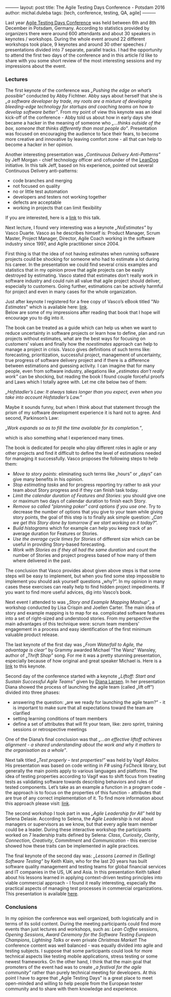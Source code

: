 ———
layout: post
title: The Agile Testing Days Conference - Potsdam 2016
author: michal.duleba
tags: [tech, conference, testing, QA, agile]
———

Last year [Agile Testing Days Conference](https://agiletestingdays.com/) was held between 6th and 8th December in Potsdam, Germany. 
According to statistics provided by organizers there were around 600 attendants and about 30 speakers in keynotes / workshops. 
During the whole event around 22 different workshops took place, 9 keynotes
and around 30 other speeches / presentations divided into 7 separate, parallel tracks. 
I had the opportunity to attend the first two days of the conference and in
this article I’d like to share with you some short review of the most
interesting sessions and my impressions about the event.

### Lectures

The first keynote of the conference was *„Pushing the edge on what’s possible”* conducted by Abby Fichtner. 
Abby says about herself that she is *„a software developer by trade, my roots
are a mixture of developing bleeding-edge technology for startups and coaching
teams on how to develop software better”*. 
From my point of view this keynote was an ideal kick-off of the conference -
Abby told us about how in early days she became a hacker in the meaning of
someone who *„…thinks outside of the box, someone that thinks differently than most people do”*. 
Presentation was focused on encouraging the audience to face their fears, to become
more creative and innovative by leaving comfort zone - all that can help to become a hacker in her opinion. 

Another interesting presentation was *„Continuous Delivery Anti-Patterns”* by
Jeff Morgan - chief technology officer and cofounder of the
[LeanDog](https://www.leandog.com/) initiative.
In this talk Jeff, based on his experience, pointed out several Continuous
Delivery anti-patterns: 

- code branches and merging
- not focused on quality
- no or little test automation
- developers and testers not working together
- defects are acceptable
- working in projects that can limit flexibility

If you are interested, here is a [link](https://www.youtube.com/watch?v=ru1-CYouPjg) to this talk. 

Next lecture, I found very interesting was a keynote *„NoEstimates”* by
Vasco Duarte. Vasco as he describes himself is: Product Manager, Scrum Master,
Project Manager, Director, Agile Coach working in the software industry since
1997, and Agile practitioner since 2004.

First thing is that the idea of not having estimates when running software
projects could be shocking for someone who had to estimate a lot during his
career. In the presentation we could find several crisis examples and statistics that
in my opinion prove that agile projects can be easily destroyed by estimating. 
Vasco stated that estimates don’t really work in software industry and could
ruin all value that agile project should deliver, especially to customers.
Going further, estimations can be actively harmful for project and even in
many cases for the whole organization. 

Just after keynote I registered for a free copy of Vasco’s eBook titled "*No
Estimates*" which is available here: [link](http://noestimatesbook.com).  
Below are some of my impressions after reading that book that I hope will encourage you to dig into it.

The book can be treated as a guide which can help us when we want to reduce
uncertainty in software projects or learn how to define, plan and run projects without estimates, what are the best ways for focusing on customers’ values and
finally how the *noestimates* approach can help to manage a project in crisis. 
Vasco gives definitions of such terms like: forecasting, prioritization,
successful project, management of uncertainty, true progress of software
delivery project and if there is a difference between estimations and guessing
activity. 
I can imagine that for many people, even from software industry, allegations like
*„estimates don’t really work”* can be shocking, but reading the book I found
couple forceful proofs and Laws which I totally agree with. 
Let me cite below two of them:

*„Hofstadler’s Law: It always takes longer than you expect, even when you take
into account Hofstadler’s Law.”*

Maybe it sounds funny, but when I think about that statement through the prism of
my software development experience it is hard not to agree. 
And second, Parkinson’s Law: 

*„Work expands so as to fill the time available for its completion.”*,

which is also something what I experienced many times.

The book is dedicated for people who
play different roles in agile or any other projects and find it difficult
to define the level of estimations needed for managing it successfully. 
Vasco proposes the following steps to help them: 

- *Move to story points*: eliminating such terms like „hours” or „days” can give many benefits in his opinion.
- *Stop estimating tasks* and for progress reporting try rather to ask your team about Story progress and if they can finish task today.
- *Limit the calendar duration of Features and Stories*: you should give one or maximum two days of calendar duration to finish each Story. 
- *Remove so called "planning poker" card options if you use one*. Try to decrease the number of options that you give to your team while giving story points, the goal of this step is to finally ask simple question: „*Can we get this Story done by tomorrow if we start working on it today?*”.
- *Build histograms* which for example can help you keep track of an average duration for Features or Stories.
- *Use the average cycle times for Stories* of different size which can be useful in providing Story-based forecasting.
- *Work with Stories as if they all had the same duration* and count the number of Stories and project progress based of how many of them where delivered in the past.

The conclusion that Vasco provides about given above steps is that some steps
will be easy to implement, but when you find some step impossible to implement
you should ask yourself questions „why?”. 
In my opinion in many cases these exercises can really help to find hidden
project impediments. If you want to find more useful advices, dig into Vasco’s
book.

Next event I attended to was *„Story and Example Mapping Mashup”*, a workshop conducted by Lisa Crispin and Joellen Carter. 
The main idea of story and example mapping is to map for ea. complicated
software features into a set of right-sized and understood stories. 
From my perspective the main advantages of this technique were: scrum team
members’ engagement in a process and easy identification of the first minimum
valuable product release. 

The last keynote of the first day was *„From Waterfall to Agile, the advantage is clear”* by Grammy awarded Michael “The Wanz” Wansley, author of *„Thrift
Shop”* song. For me it was a pretty stunning presentation, especially because of how
original and great speaker Michael is. Here is a
[link](https://www.youtube.com/watch?v=5egKHp17LcY) to this keynote. 

Second day of the conference started with a keynote *„Liftoff: Start and Sustain
Successful Agile Teams”* given by [Diana
Larsen](https://futureworksconsulting.com/about/diana-larsen). In her presentation
Diana showed the process of launching the agile team (called „lift off”) divided into
three phases: 

- answering the question: „are we ready for launching the agile team?” - it is important to make sure that all expectations toward the team are clarified
- setting learning conditions of team members
- define a set of attributes that will fit your team, like: zero sprint, training sessions or retrospective meetings 

One of the Diana’s final conclusion was that *„...an effective liftoff
achieves alignment - a shared understanding about the work and why it matters to the organisation as a whole”*. 

Next talk titled *„Test properly – test properties!”* was held by Vagif
Abilov. His presentation was based on code writing in *F#* using *FsCheck* library, but generally the main points apply to various languages and
platforms. 
The idea of testing properties according to Vagif was to shift focus from
treating tests as validating software towards describing behaviors and rules
of tested components. 
Let’s take as an example a function in a program code - the approach is to
focus on the properties of this function - attributes that are true of any
correct implementation of it. 
To find more information about this approach please visit: [link](https://fsharpforfunandprofit.com/posts/property-based-testing/). 

The second workshop I took part in was *„Agile Leadership for All”* held by Selena
Delasie. 
According to Selena, the *Agile Leadership* is not about managers or supervisors as
we know, but that every agile team member could be a leader. 
During these interactive workshop the participants worked on 7 leadership traits
defined by Selena: *Class*, *Curiosity*, *Clarity*, *Connection*,
*Creativity*, *Commitment* and *Communication* - this exercise showed how
these traits can be implemented in agile practices. 

The final keynote of the second day was: *„Lessons Learned in (Selling)
Software Testing”* by Keith Klain, who for the last 20 years has built
software quality management and testing teams for global financial services
and IT companies in the US, UK and Asia. 
In this presentation Keith talked about his lessons learned in applying
context-driven testing principles into viable commercial approach - I found it
really interesting, especially the practical aspects of managing test processes in
commercial organizations. 
This presentation is available [here](https://youtu.be/da7bbn4USxE). 

### Conclusions

In my opinion the conference was well organized, both logistically and in terms of
its solid content. 
During the meeting participants could find more events than just lectures and
workshops, such as: *Lean Coffee* sessions, *Opening Sessions*, *Award
Ceremony for the Software Testing European Champions*, *Lightning Talks* or
even private *Christmas Market*! The conference content was well balanced - was
equally divided into agile and testing subjects. 
I suppose that some participants could look for more technical aspects like
testing mobile applications, stress testing or some newest frameworks. 
On the other hand, I think that the main goal that promoters of the event had
was to create *„a festival for the agile community”* rather than purely
technical meeting for developers. 
At this point I have to agree that „Agile Testing Days” is a great place to
meet open-minded and willing to help people from the European tester community and
to share with them knowledge and experience.